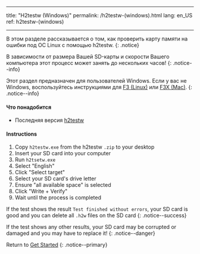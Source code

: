 * * *

title: "H2testw (Windows)" permalink: /h2testw-(windows).html lang: en_US ref: h2testw-(windows)

* * *

В этом разделе рассказывается о том, как проверить карту памяти на ошибки под ОС Linux с помощью h2testw. {: .notice}

В зависимости от размера Вашей SD-карты и скорости Вашего компьютера этот процесс может занять до нескольких часов! {: .notice--info}

Этот раздел предназначен для пользователей Windows. Если у вас не Windows, воспользуйтесь инструкциями для [F3 (Linux)](f3-(linux)) или [F3X (Mac)](f3x-(mac)). {: .notice--info}

#### Что понадобится

* Последняя версия [h2testw](http://www.heise.de/ct/Redaktion/bo/downloads/h2testw_1.4.zip)

#### Instructions

  1. Copy `h2testw.exe` from the h2testw `.zip` to your desktop
  2. Insert your SD card into your computer
  3. Run `h2tsetw.exe`
  4. Select "English"
  5. Click "Select target"
  6. Select your SD card's drive letter
  7. Ensure "all available space" is selected
  8. Click "Write + Verify"
  9. Wait until the process is completed

If the test shows the result `Test finished without errors`, your SD card is good and you can delete all `.h2w` files on the SD card {: .notice--success}

If the test shows any other results, your SD card may be corrupted or damaged and you may have to replace it! {: .notice--danger}

Return to [Get Started](get-started) {: .notice--primary}
